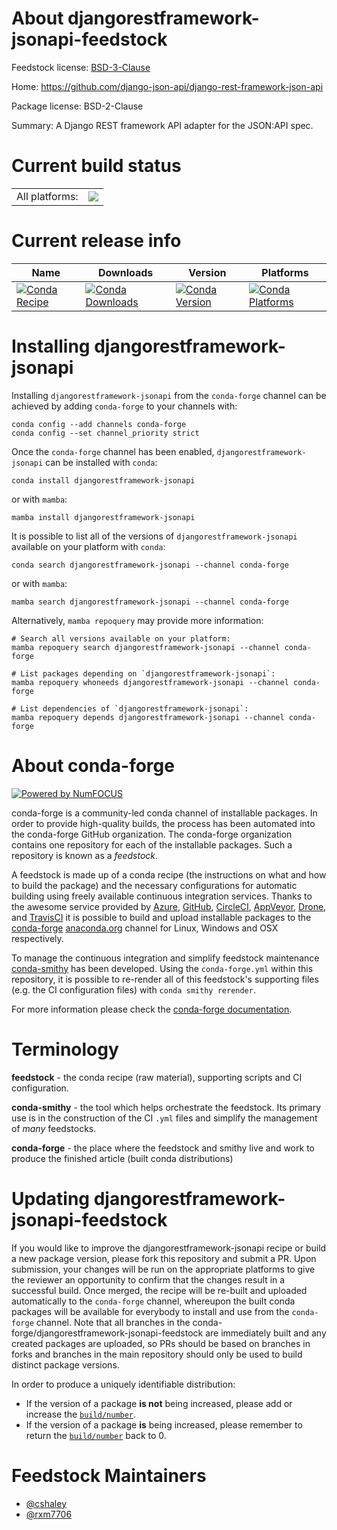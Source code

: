 About djangorestframework-jsonapi-feedstock
===========================================

Feedstock license: [BSD-3-Clause](https://github.com/conda-forge/djangorestframework-jsonapi-feedstock/blob/main/LICENSE.txt)

Home: https://github.com/django-json-api/django-rest-framework-json-api

Package license: BSD-2-Clause

Summary: A Django REST framework API adapter for the JSON:API spec.

Current build status
====================


<table><tr><td>All platforms:</td>
    <td>
      <a href="https://dev.azure.com/conda-forge/feedstock-builds/_build/latest?definitionId=17978&branchName=main">
        <img src="https://dev.azure.com/conda-forge/feedstock-builds/_apis/build/status/djangorestframework-jsonapi-feedstock?branchName=main">
      </a>
    </td>
  </tr>
</table>

Current release info
====================

| Name | Downloads | Version | Platforms |
| --- | --- | --- | --- |
| [![Conda Recipe](https://img.shields.io/badge/recipe-djangorestframework--jsonapi-green.svg)](https://anaconda.org/conda-forge/djangorestframework-jsonapi) | [![Conda Downloads](https://img.shields.io/conda/dn/conda-forge/djangorestframework-jsonapi.svg)](https://anaconda.org/conda-forge/djangorestframework-jsonapi) | [![Conda Version](https://img.shields.io/conda/vn/conda-forge/djangorestframework-jsonapi.svg)](https://anaconda.org/conda-forge/djangorestframework-jsonapi) | [![Conda Platforms](https://img.shields.io/conda/pn/conda-forge/djangorestframework-jsonapi.svg)](https://anaconda.org/conda-forge/djangorestframework-jsonapi) |

Installing djangorestframework-jsonapi
======================================

Installing `djangorestframework-jsonapi` from the `conda-forge` channel can be achieved by adding `conda-forge` to your channels with:

```
conda config --add channels conda-forge
conda config --set channel_priority strict
```

Once the `conda-forge` channel has been enabled, `djangorestframework-jsonapi` can be installed with `conda`:

```
conda install djangorestframework-jsonapi
```

or with `mamba`:

```
mamba install djangorestframework-jsonapi
```

It is possible to list all of the versions of `djangorestframework-jsonapi` available on your platform with `conda`:

```
conda search djangorestframework-jsonapi --channel conda-forge
```

or with `mamba`:

```
mamba search djangorestframework-jsonapi --channel conda-forge
```

Alternatively, `mamba repoquery` may provide more information:

```
# Search all versions available on your platform:
mamba repoquery search djangorestframework-jsonapi --channel conda-forge

# List packages depending on `djangorestframework-jsonapi`:
mamba repoquery whoneeds djangorestframework-jsonapi --channel conda-forge

# List dependencies of `djangorestframework-jsonapi`:
mamba repoquery depends djangorestframework-jsonapi --channel conda-forge
```


About conda-forge
=================

[![Powered by
NumFOCUS](https://img.shields.io/badge/powered%20by-NumFOCUS-orange.svg?style=flat&colorA=E1523D&colorB=007D8A)](https://numfocus.org)

conda-forge is a community-led conda channel of installable packages.
In order to provide high-quality builds, the process has been automated into the
conda-forge GitHub organization. The conda-forge organization contains one repository
for each of the installable packages. Such a repository is known as a *feedstock*.

A feedstock is made up of a conda recipe (the instructions on what and how to build
the package) and the necessary configurations for automatic building using freely
available continuous integration services. Thanks to the awesome service provided by
[Azure](https://azure.microsoft.com/en-us/services/devops/), [GitHub](https://github.com/),
[CircleCI](https://circleci.com/), [AppVeyor](https://www.appveyor.com/),
[Drone](https://cloud.drone.io/welcome), and [TravisCI](https://travis-ci.com/)
it is possible to build and upload installable packages to the
[conda-forge](https://anaconda.org/conda-forge) [anaconda.org](https://anaconda.org/)
channel for Linux, Windows and OSX respectively.

To manage the continuous integration and simplify feedstock maintenance
[conda-smithy](https://github.com/conda-forge/conda-smithy) has been developed.
Using the ``conda-forge.yml`` within this repository, it is possible to re-render all of
this feedstock's supporting files (e.g. the CI configuration files) with ``conda smithy rerender``.

For more information please check the [conda-forge documentation](https://conda-forge.org/docs/).

Terminology
===========

**feedstock** - the conda recipe (raw material), supporting scripts and CI configuration.

**conda-smithy** - the tool which helps orchestrate the feedstock.
                   Its primary use is in the construction of the CI ``.yml`` files
                   and simplify the management of *many* feedstocks.

**conda-forge** - the place where the feedstock and smithy live and work to
                  produce the finished article (built conda distributions)


Updating djangorestframework-jsonapi-feedstock
==============================================

If you would like to improve the djangorestframework-jsonapi recipe or build a new
package version, please fork this repository and submit a PR. Upon submission,
your changes will be run on the appropriate platforms to give the reviewer an
opportunity to confirm that the changes result in a successful build. Once
merged, the recipe will be re-built and uploaded automatically to the
`conda-forge` channel, whereupon the built conda packages will be available for
everybody to install and use from the `conda-forge` channel.
Note that all branches in the conda-forge/djangorestframework-jsonapi-feedstock are
immediately built and any created packages are uploaded, so PRs should be based
on branches in forks and branches in the main repository should only be used to
build distinct package versions.

In order to produce a uniquely identifiable distribution:
 * If the version of a package **is not** being increased, please add or increase
   the [``build/number``](https://docs.conda.io/projects/conda-build/en/latest/resources/define-metadata.html#build-number-and-string).
 * If the version of a package **is** being increased, please remember to return
   the [``build/number``](https://docs.conda.io/projects/conda-build/en/latest/resources/define-metadata.html#build-number-and-string)
   back to 0.

Feedstock Maintainers
=====================

* [@cshaley](https://github.com/cshaley/)
* [@rxm7706](https://github.com/rxm7706/)


